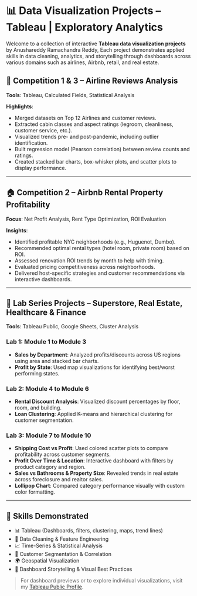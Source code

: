 # 📊 Data Visualization Projects – Tableau | Exploratory Analytics

Welcome to a collection of interactive **Tableau data visualization projects** by Anushareddy Ramachandra Reddy, Each project demonstrates applied skills in data cleaning, analytics, and storytelling through dashboards across various domains such as airlines, Airbnb, retail, and real estate.

## 🛫 Competition 1 & 3 – Airline Reviews Analysis

**Tools**: Tableau, Calculated Fields, Statistical Analysis

**Highlights**:
- Merged datasets on Top 12 Airlines and customer reviews.
- Extracted cabin classes and aspect ratings (legroom, cleanliness, customer service, etc.).
- Visualized trends pre- and post-pandemic, including outlier identification.
- Built regression model (Pearson correlation) between review counts and ratings.
- Created stacked bar charts, box-whisker plots, and scatter plots to display performance.

---

## 🏠 Competition 2 – Airbnb Rental Property Profitability

**Focus**: Net Profit Analysis, Rent Type Optimization, ROI Evaluation

**Insights**:
- Identified profitable NYC neighborhoods (e.g., Huguenot, Dumbo).
- Recommended optimal rental types (hotel room, private room) based on ROI.
- Assessed renovation ROI trends by month to help with timing.
- Evaluated pricing competitiveness across neighborhoods.
- Delivered host-specific strategies and customer recommendations via interactive dashboards.

---

## 🛒 Lab Series Projects – Superstore, Real Estate, Healthcare & Finance

**Tools**: Tableau Public, Google Sheets, Cluster Analysis

### Lab 1: Module 1 to Module 3
- **Sales by Department**: Analyzed profits/discounts across US regions using area and stacked bar charts.
- **Profit by State**: Used map visualizations for identifying best/worst performing states.

### Lab 2: Module 4 to Module 6
- **Rental Discount Analysis**: Visualized discount percentages by floor, room, and building.
- **Loan Clustering**: Applied K-means and hierarchical clustering for customer segmentation.

### Lab 3: Module 7 to Module 10
- **Shipping Cost vs Profit**: Used colored scatter plots to compare profitability across customer segments.
- **Profit Over Time & Location**: Interactive dashboard with filters by product category and region.
- **Sales vs Bathrooms & Property Size**: Revealed trends in real estate across foreclosure and realtor sales.
- **Lollipop Chart**: Compared category performance visually with custom color formatting.

---

## 🔧 Skills Demonstrated

- 📊 Tableau (Dashboards, filters, clustering, maps, trend lines)
- 🧹 Data Cleaning & Feature Engineering
- 📈 Time-Series & Statistical Analysis
- 🧠 Customer Segmentation & Correlation
- 🌍 Geospatial Visualization
- 📑 Dashboard Storytelling & Visual Best Practices

> For dashboard previews or to explore individual visualizations, visit my [Tableau Public Profile](https://github.com/Anusharreddy).



